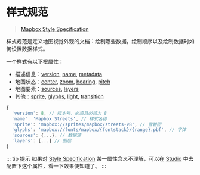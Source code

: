 # 样式规范
> [Mapbox Style Specification](https://maplibre.org/maplibre-gl-js-docs/style-spec/)

样式规范是定义地图视觉外观的文档：绘制哪些数据，绘制顺序以及绘制数据时如何设置数据样式。

一个样式有以下根属性： 
- 描述信息：[version](https://maplibre.org/maplibre-gl-js-docs/style-spec/root/#version), [name](https://maplibre.org/maplibre-gl-js-docs/style-spec/root/#name), [metadata](https://maplibre.org/maplibre-gl-js-docs/style-spec/root/#metadata)
- 地图状态：[center](https://maplibre.org/maplibre-gl-js-docs/style-spec/root/#center), [zoom](https://maplibre.org/maplibre-gl-js-docs/style-spec/root/#zoom), [bearing](https://maplibre.org/maplibre-gl-js-docs/style-spec/root/#bearing), [pitch](https://maplibre.org/maplibre-gl-js-docs/style-spec/root/#pitch)
- 地图要素：[sources](https://maplibre.org/maplibre-gl-js-docs/style-spec/root/#sources), [layers](https://maplibre.org/maplibre-gl-js-docs/style-spec/root/#layers)
- 其他：[sprite](https://maplibre.org/maplibre-gl-js-docs/style-spec/root/#sprite), [glyphs](https://maplibre.org/maplibre-gl-js-docs/style-spec/root/#glyphs), [light](https://maplibre.org/maplibre-gl-js-docs/style-spec/root/#light), [transition](https://maplibre.org/maplibre-gl-js-docs/style-spec/root/#transition)

``` js
{
  'version': 8, // 版本号，必须且必须为 8
  'name': 'Mapbox Streets', // 样式名称
  'sprite': 'mapbox://sprites/mapbox/streets-v8', // 雪碧图
  'glyphs': 'mapbox://fonts/mapbox/{fontstack}/{range}.pbf', // 字体
  'sources': {...}, // 数据源
  'layers': [...] // 图层
}
```

::: tip 提示
如果对 [Style Specification](https://maplibre.org/maplibre-gl-js-docs/style-spec/) 某一属性含义不理解，可以在 [Studio](https://studio.mapbox.com/) 中去配置下这个属性，看一下效果便知道了。
:::
